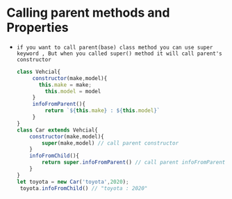   # Calling parent methods and Properties

  - `if you want to call parent(base) class method you can use super keyword , But when you called super() method it will call parent's constructor `

    ```js
    class Vehcial{
         constructor(make,model){
           this.make = make;
             this.model = model
         }
         infoFromParent(){
             return `${this.make} : ${this.model}`
         }
    }
    class Car extends Vehcial{
        constructor(make,model){ 
            super(make,model) // call parent constructor
        }
        infoFromChild(){
            return super.infoFromParent() // call parent infoFromParent() methods
        }
    }
    let toyota = new Car('toyota',2020);
     toyota.infoFromChild() // "toyota : 2020"
    ```
    

